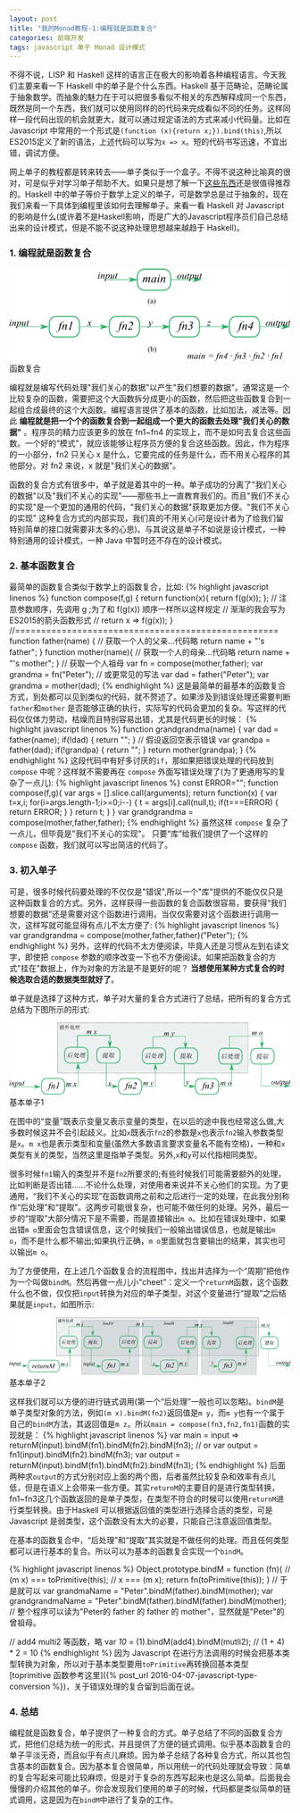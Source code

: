 ```yaml
---
layout: post
title: "我的Monad教程-1:编程就是函数复合"
categories: 前端开发
tags: javascript 单子 Monad 设计模式
---
```


不得不说，LISP 和 Haskell 这样的语言正在极大的影响着各种编程语言。今天我们主要来看一下 Haskell 中的单子是个什么东西。Haskell 基于范畴论，范畴论属于抽象数学。而抽象的魅力在于可以把很多看似不相关的东西解释成同一个东西，既然是同一个东西，我们就可以使用同样的的代码来完成看似不同的任务。这样同样一段代码出现的机会就更大，就可以通过规定语法的方式来减小代码量。比如在Javascript 中常用的一个形式是`(function (x){return x;}).bind(this)`,所以ES2015定义了新的语法，上述代码可以写为`x => x`。短的代码书写迅速，不宜出错，调试方便。

网上单子的教程都是转来转去——单子类似于一个盒子。不得不说这种比喻真的很对，可是似乎对学习单子帮助不大。如果只是想了解一下[这些东西][MONADINPIC]还是很值得推荐的。Haskell 中的单子等价于数学上定义的单子，可是数学总是过于抽象的，现在我们来看一下具体到编程里该如何去理解单子。来看一看 Haskell 对 Javascript 的影响是什么(或许着不是Haskell影响，而是广大的Javascript程序员们自己总结出来的设计模式，但是不能不说这种处理思想越来越趋于 Haskell)。

### 1. 编程就是函数复合

<p class="block-image"><img alt="函数复合" src="/image/monad/compose.png" /><br />函数复合</p>

编程就是编写代码处理"我们关心的数据"以产生"我们想要的数据"。通常这是一个比较复杂的函数，需要把这个大函数拆分成更小的函数，然后把这些函数复合到一起组合成最终的这个大函数。编程语言提供了基本的函数，比如加法，减法等。因此 **编程就是把一个个的函数复合到一起组成一个更大的函数去处理"我们关心的数据"** 。程序员的精力应该更多的放在 fn1~fn4 的实现上，而不是如何去复合这些函数。一个好的“模式”，就应该能够让程序员方便的复合这些函数。因此，作为程序的一小部分，fn2 只关心 x 是什么，它要完成的任务是什么，而不用关心程序的其他部分。对 fn2 来说，x 就是"我们关心的数据"。

函数的复合方式有很多中，单子就是着其中的一种。单子成功的分离了"我们关心的数据"以及"我们不关心的实现"——那些书上一直教育我们的。而且"我们不关心的实现"是一个更加的通用的代码，"我们关心的数据"获取更加方便。"我们不关心的实现" 这种复合方式的内部实现，我们真的不用关心(可是设计者为了给我们留特别简单的接口就需要非太多的心思)。与其说这是单子不如说是设计模式，一种特别通用的设计模式，一种 Java 中暂时还不存在的设计模式。

### 2. 基本函数复合

最简单的函数复合类似于数学上的函数复合，比如:
{% highlight javascript linenos %}
function compose(f,g) {
    return function(x){ return f(g(x)); };
    // 注意参数顺序，先调用 g ;为了和 f(g(x)) 顺序一样所以这样规定
    // 渐渐的我会写为ES2015的箭头函数形式
    // return x => f(g(x));
}
//===================================================
function father(name) {
    // 获取一个人的父亲...代码略
    return name + "'s father";
}
function mother(name){
    // 获取一个人的母亲...代码略
    return name + "'s mother";
}
// 获取一个人祖母
var fn = compose(mother,father); 
var grandma = fn("Peter");
// 或更常见的写法
var dad = father("Peter");
var grandma = mother(dad);
{% endhighlight %}
这是最简单的最基本的函数复合方式，到处都可以见到类似的代码，就不赘述了。如果涉及到错误处理还需要判断`father`和`mother` 是否能够正确的执行，实际写的代码会更加的复杂。写这样的代码仅仅体力劳动，枯燥而且特别容易出错，尤其是代码更长的时候：
{% highlight javascript linenos %}
function grandgrandma(name)
{
    var dad = father(name);
    if(!dad) { return ""; } // 假设返回空表示错误
    var grandpa = father(dad);
    if(!grandpa) { return ""; }
    return mother(grandpa);
}
{% endhighlight %}
这段代码中有好多讨厌的`if`，那如果把错误处理的代码放到 `compose` 中呢？这样就不需要再在 `compose` 外面写错误处理了(为了更通用写的复杂了一点儿):
{% highlight javascript linenos %}
const ERROR="";
function compose(f,g){
    var args = [].slice.call(arguments);
    return function(x) {
        var t=x,i;
        for(i=args.length-1;i>=0;i--)
        {
            t = args[i].call(null,t);
            if(t===ERROR) { return ERROR; }
        }
        return t;
    }
}
var grandgrandma = compose(mother,father,father);
{% endhighlight %}
虽然这样 `compose` 复杂了一点儿，但毕竟是"我们不关心的实现"。 只要“库”给我们提供了一个这样的`compose` 函数，我们就可以写出简洁的代码了。

### 3. 初入单子

可是，很多时候代码要处理的不仅仅是"错误",所以一个"库"提供的不能仅仅只是这种函数复合的方式。另外，这样获得一些函数的复合函数很容易，要获得“我们想要的数据”还是需要对这个函数进行调用。当仅仅需要对这个函数进行调用一次，这样写就可能显得有点儿不太方便了:
{% highlight javascript linenos %}
var grandgrandma = compose(mother,father,father)("Peter");
{% endhighlight %}
另外，这样的代码不太方便阅读，毕竟人还是习惯从左到右读文字，即使把 `compose` 参数的顺序改变一下也不方便阅读。如果把函数复合的方式"挂在"数据上，作为对象的方法是不是更好的呢？ **当想使用某种方式复合的时候选取合适的数据类型就好了**。

单子就是选择了这种方式，单子对大量的复合方式进行了总结，把所有的复合方式总结为下图所示的形式:

<p class="block-image"><img alt="基本单子" src="/image/monad/monad-basic.png" /><br />基本单子1</p>

在图中的“变量”既表示变量又表示变量的类型，在以后的途中我也经常这么做,大多数时候这并不会引起歧义。比如`x`既表示`fn2`的参数是`x`也表示`fn2`输入参数类型是`x`。`m x`也是表示类型和变量(虽然大多数语言要求变量名不能有空格)，一种和`x`类型有关的类型，当然这里是指单子类型。另外,`x`和`y`可以代指相同类型。

很多时候`fn1`输入的类型并不是`fn2`所要求的;有些时候我们可能需要额外的处理，比如判断是否出错……不论什么处理，对使用者来说并不关心他们的实现。为了更通用，“我们不关心的实现”在函数调用之前和之后进行一定的处理，在此我分别称作“后处理”和“提取”。这两步可能很复杂，也可能不做任何的处理。另外，最后一步的“提取”大部分情况下是不需要，而是直接输出`m o`。比如在错误处理中，如果出错`m o`里面会包含错误信息，这个时候我们一般输出错误信息，也就是输出`m o`，而不是什么都不输出;如果执行正确，`m o`里面就包含要输出的结果，其实也可以输出`m o`。

为了方便使用，在上述几个函数复合的流程图中，找出并选择为一个“周期”把他作为一个叫做`bindM`。然后再做一点儿小“cheet”：定义一个`returnM`函数，这个函数什么也不做，仅仅把`input`转换为对应的单子类型，对这个变量进行“提取”之后结果就是`input`，如图所示:

<p class="block-image"><img alt="基本单子" src="/image/monad/monad-basic-2.png" /><br />基本单子2</p>

这样我们就可以方便的进行链式调用(第一个“后处理”一般也可以忽略)。`bindM`是单子类型对象的方法，例如`(m x).bindM(fn2)`返回值是`m y`，而`m y`也有一个属于自己的`bindM`方法，其返回值是`m z`。所以`main = compose(fn3,fn2,fn1)`函数的实现就是：
{% highlight javascript linenos %}
var main = input => returnM(input).bindM(fn1).bindM(fn2).bindM(fn3);
// or
var output = fn1(input).bindM(fn2).bindM(fn3);
var output = returnM(input).bindM(fn1).bindM(fn2).bindM(fn3);
{% endhighlight %}
后面两种求`output`的方式分别对应上面的两个图，后者虽然比较复杂和效率有点儿低，但是在语义上会带来一些方便。其实`returnM`的主要目的是进行类型转换，fn1~fn3这几个函数返回的是单子类型，在类型不符合的时候可以使用`returnM`进行类型转换。由于Haskell 可以根据返回值的类型进行选择合适的类型，可是 Javascript 是弱类型，这个函数没有太大的必要，只能自己注意返回值类型。

在基本的函数复合中，“后处理”和“提取”其实就是不做任何的处理。而且任何类型都可以进行基本的复合。所以可以为基本的函数复合实现一个`bindM`。

{% highlight javascript linenos %}
Object.prototype.bindM = function (fn){ 
    // (m x) === toPrimitive(this);
    // x === (m x);
    return fn(toPrimitive(this));
}
// 于是就可以
var grandmaName = "Peter".bindM(father).bindM(mother);
var grandgrandmaName = "Peter".bindM(father).bindM(father).bindM(mother);
// 整个程序可以读为"Peter的 father 的 father 的 mother"，显然就是"Peter"的曾祖母。

// add4 multi2 等函数，略
var _10_ = (1).bindM(add4).bindM(mutli2);
// (1 + 4) * 2 = 10
{% endhighlight %}
因为 Javascript 在进行方法调用的时候会把基本类型转换为对象，所以对于基本类型要用`toPrimitive`再转换回基本类型 [toprimitive 函数参考这里]({% post_url 2016-04-07-javascript-type-conversion %})，关于错误处理的复合留到后面在说。

### 4. 总结

编程就是函数复合，单子提供了一种复合的方式。单子总结了不同的函数复合方式，把他们总结为统一的形式，并且提供了方便的链式调用。似乎基本函数复合的单子平淡无奇，而且似乎有点儿麻烦。因为单子总结了各种复合方式，所以其也包含基本的函数复合。因为基本复合很简单，所以用统一的代码处理就会导致：简单的复合写起来可能比较麻烦，但是对于复杂的东西写起来也是这么简单。后面我会慢慢的介绍其他的单子。你会发现我们使用的单子的时候，代码都是类似简单的链式调用，这是因为在`bindM`中进行了复杂的工作。

[MONADINPIC]: http://adit.io/posts/2013-04-17-functors,_applicatives,_and_monads_in_pictures.html
